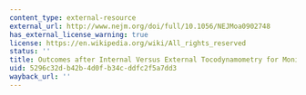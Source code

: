 ```yaml
---
content_type: external-resource
external_url: http://www.nejm.org/doi/full/10.1056/NEJMoa0902748
has_external_license_warning: true
license: https://en.wikipedia.org/wiki/All_rights_reserved
status: ''
title: Outcomes after Internal Versus External Tocodynamometry for Monitoring Labor
uid: 5296c32d-b42b-4d0f-b34c-ddfc2f5a7dd3
wayback_url: ''
---
```


